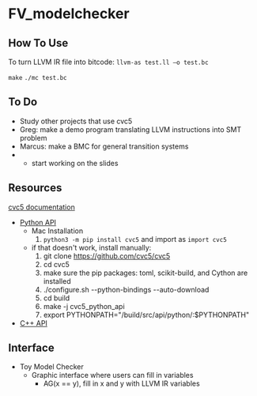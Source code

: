 # FV_modelchecker
## How To Use
To turn LLVM IR file into bitcode:
`llvm-as test.ll –o test.bc`

`make`
`./mc test.bc`

## To Do
* Study other projects that use cvc5
* Greg: make a demo program translating LLVM instructions into SMT problem
* Marcus: make a BMC for general transition systems
* + start working on the slides

## Resources
[cvc5 documentation](https://cvc5.github.io/)
* [Python API](https://cvc5.github.io/docs/cvc5-1.0.2/api/python/python.html)
  * Mac Installation
    1. `python3 -m pip install cvc5` and import as `import cvc5`
  * if that doesn't work, install manually:
    1. git clone https://github.com/cvc5/cvc5
    2. cd cvc5
    3. make sure the pip packages: toml, scikit-build, and Cython are installed
    4. ./configure.sh --python-bindings --auto-download
    5. cd build
    6. make -j cvc5_python_api
    7. export PYTHONPATH="<path-to-local-cvc5-repo>/build/src/api/python/:$PYTHONPATH"
* [C++ API](https://cvc5.github.io/docs/cvc5-1.0.2/api/cpp/cpp.html)

## Interface
* Toy Model Checker
  * Graphic interface where users can fill in variables
    * AG(x == y), fill in x and y with LLVM IR variables
